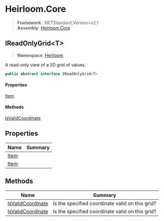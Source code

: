 # Heirloom.Core

> **Framework**: .NETStandard,Version=v2.1  
> **Assembly**: [Heirloom.Core][0]  

## IReadOnlyGrid\<T>

> **Namespace**: [Heirloom][0]  

A read-only view of a 2D grid of values.

```cs
public abstract interface IReadOnlyGrid<T>
```

#### Properties

[Item][1]

#### Methods

[IsValidCoordinate][2]

## Properties

| Name      | Summary |
|-----------|---------|
| [Item][1] |         |
| [Item][1] |         |

## Methods

| Name                   | Summary                                         |
|------------------------|-------------------------------------------------|
| [IsValidCoordinate][2] | Is the specified coordinate valid on this grid? |
| [IsValidCoordinate][2] | Is the specified coordinate valid on this grid? |

[0]: ../Heirloom.Core.md
[1]: Heirloom.IReadOnlyGrid[T].Item.md
[2]: Heirloom.IReadOnlyGrid[T].IsValidCoordinate.md
